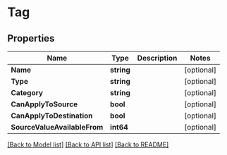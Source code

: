 # Tag

## Properties

Name | Type | Description | Notes
------------ | ------------- | ------------- | -------------
**Name** | **string** |  | [optional] 
**Type** | **string** |  | [optional] 
**Category** | **string** |  | [optional] 
**CanApplyToSource** | **bool** |  | [optional] 
**CanApplyToDestination** | **bool** |  | [optional] 
**SourceValueAvailableFrom** | **int64** |  | [optional] 

[[Back to Model list]](../README.md#documentation-for-models) [[Back to API list]](../README.md#documentation-for-api-endpoints) [[Back to README]](../README.md)


